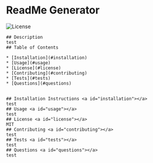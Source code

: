 # ReadMe Generator

 ![License](https://img.shields.io/badge/License-MIT-blue.svg)
 
    ## Description 
    test
    ## Table of Contents 
    
    * [Installation](#installation)
    * [Usage](#usage)
    * [License](#license)
    * [Contributing](#contributing)
    * [Tests](#tests)
    * [Questions](#questions)
    
    
    ## Installation Instructions <a id="installation"></a>
    test
    ## Usage <a id="usage"></a>
    test
    ## License <a id="license"></a>
    MIT
    ## Contributing <a id="contributing"></a>
    test
    ## Tests <a id="tests"></a>
    test
    ## Questions <a id="questions"></a>
    test
    